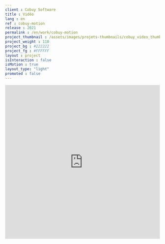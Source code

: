```yaml
---
client : Cobuy Software
title : Vidéo
lang : en
ref : cobuy-motion
release : 2021
permalink : /en/work/cobuy-motion
project_thumbnail : /assets/images/projets-thumbnails/cobuy_video_thumb.webp
project_weight : 110
project_bg : #222222
project_fg : #FFFFFF
layout : project
isInteraction : false
isMotion : true
layout_type: "light"
promoted : false
---
```


<iframe width="100%" height="500" src="https://www.youtube.com/embed/51VCfLF4f9w?controls=0" title="YouTube video player" frameborder="0" allow="accelerometer; autoplay; clipboard-write; encrypted-media; gyroscope; picture-in-picture; web-share" allowfullscreen></iframe>
